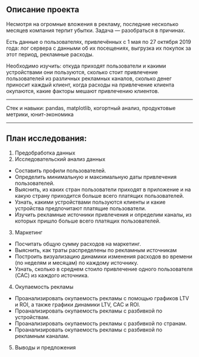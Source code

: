 ## Описание проекта
Несмотря на огромные вложения в рекламу, последние несколько месяцев компания терпит убытки.
Задача — разобраться в причинах.

Есть данные о пользователях, привлечённых с 1 мая по 27 октября 2019 года:
лог сервера с данными об их посещениях,
выгрузка их покупок за этот период,
рекламные расходы.

Необходимо изучить:
откуда приходят пользователи и какими устройствами они пользуются,
сколько стоит привлечение пользователей из различных рекламных каналов,
сколько денег приносит каждый клиент,
когда расходы на привлечение клиента окупаются,
какие факторы мешают привлечению клиентов.

---
Стек и навыки:
pandas, matplotlib, когортный анализ, продуктовые метрики, юнит-экономика

---
## План исследования:
1. Предобработка данных  
2. Исследовательский анализ данных
- Составить профили пользователей.
- Определить минимальную и максимальную даты привлечения пользователей.
- Выяснить, из каких стран пользователи приходят в приложение и на какую страну приходится больше всего платящих пользователей.
- Узнать, какими устройствами пользуются клиенты и какие устройства предпочитают платящие пользователи.
- Изучить рекламные источники привлечения и определим каналы, из которых пришло больше всего платящих пользователей.

3. Маркетинг
- Посчитать общую сумму расходов на маркетинг.
- Выяснить, как траты распределены по рекламным источникам
- Построить визуализацию динамики изменения расходов во времени (по неделям и месяцам) по каждому источнику.
- Узнать, сколько в среднем стоило привлечение одного пользователя (CAC) из каждого источника.

4. Окупаемость рекламы
- Проанализировать окупаемость рекламы c помощью графиков LTV и ROI, а также графики динамики LTV, CAC и ROI.
- Проанализировать окупаемость рекламы с разбивкой по устройствам.
- Проанализировать окупаемость рекламы с разбивкой по странам.
- Проанализировать окупаемость рекламы с разбивкой по рекламным каналам.
5. Выводы и предложения
